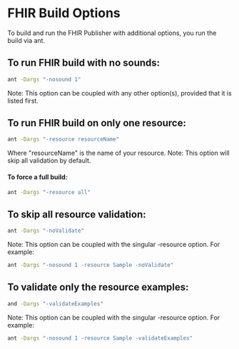 # FHIR Build Options

To build and run the FHIR Publisher with additional options, you run the build
via ant.

## To run FHIR build with no sounds:

```bash
ant -Dargs "-nosound 1"
```
Note: This option can be coupled with any other option(s), provided that it is
listed first.

## To run FHIR build on only one resource:

```bash
ant -Dargs "-resource resourceName"
```

Where "resourceName" is the name of your resource.
Note: This option will skip all validation by default.

#### To force a full build:

```bash
ant -Dargs "-resource all"
```

## To skip all resource validation:

```bash
ant -Dargs "-noValidate"
```

Note: This option can be coupled with the singular -resource option.
For example:

```bash
ant -Dargs "-nosound 1 -resource Sample -noValidate"
```

## To validate only the resource examples:

```bash
and -Dargs "-validateExamples"
```

Note: This option can be coupled with the singular -resource option.
For example:

```bash
ant -Dargs "-nosound 1 -resource Sample -validateExamples"
```
